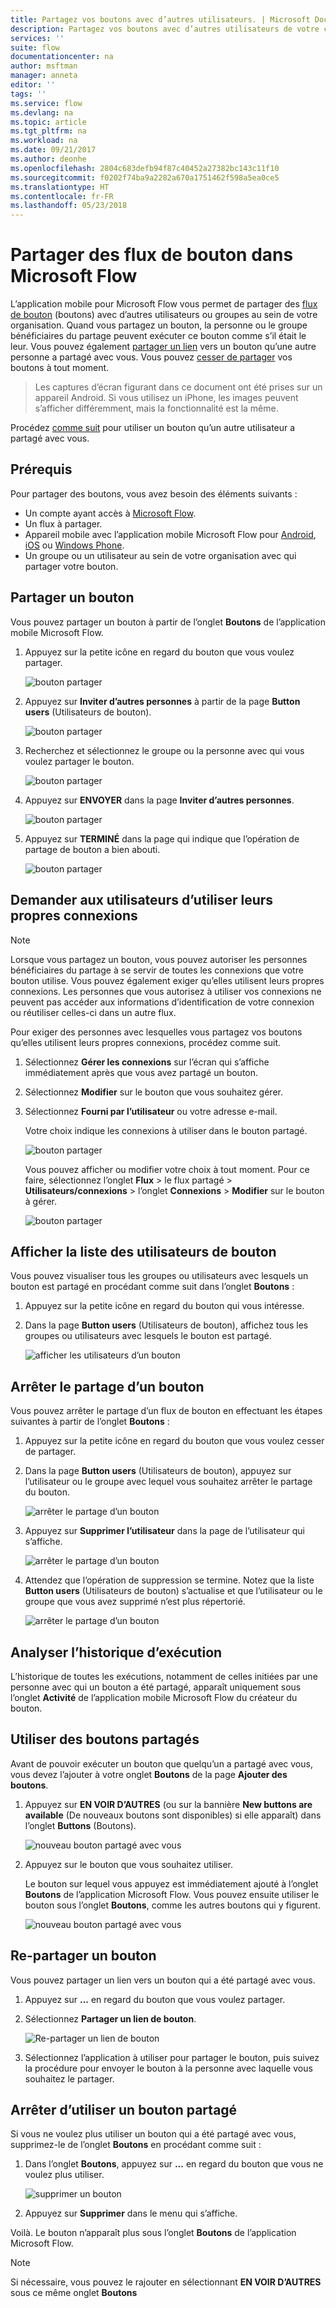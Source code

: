 ```yaml
---
title: Partagez vos boutons avec d’autres utilisateurs. | Microsoft Docs
description: Partagez vos boutons avec d’autres utilisateurs de votre choix pour leur faire gagner du temps.
services: ''
suite: flow
documentationcenter: na
author: msftman
manager: anneta
editor: ''
tags: ''
ms.service: flow
ms.devlang: na
ms.topic: article
ms.tgt_pltfrm: na
ms.workload: na
ms.date: 09/21/2017
ms.author: deonhe
ms.openlocfilehash: 2804c683defb94f87c40452a27382bc143c11f10
ms.sourcegitcommit: f0202f74ba9a2282a670a1751462f598a5ea0ce5
ms.translationtype: HT
ms.contentlocale: fr-FR
ms.lasthandoff: 05/23/2018
---
```

# <a name="share-button-flows-in-microsoft-flow"></a>Partager des flux de bouton dans Microsoft Flow
L’application mobile pour Microsoft Flow vous permet de partager des [flux de bouton](introduction-to-button-flows.md) (boutons) avec d’autres utilisateurs ou groupes au sein de votre organisation. Quand vous partagez un bouton, la personne ou le groupe bénéficiaires du partage peuvent exécuter ce bouton comme s’il était le leur. Vous pouvez également [partager un lien](share-buttons.md#re-share-a-button) vers un bouton qu’une autre personne a partagé avec vous. Vous pouvez [cesser de partager](share-buttons.md#stop-sharing-a-button) vos boutons à tout moment.

> Les captures d’écran figurant dans ce document ont été prises sur un appareil Android. Si vous utilisez un iPhone, les images peuvent s’afficher différemment, mais la fonctionnalité est la même.
> 
> 

Procédez [comme suit](share-buttons.md#use-shared-buttons) pour utiliser un bouton qu’un autre utilisateur a partagé avec vous.

## <a name="prerequisites"></a>Prérequis
Pour partager des boutons, vous avez besoin des éléments suivants :

* Un compte ayant accès à [Microsoft Flow](https://flow.microsoft.com).
* Un flux à partager.
* Appareil mobile avec l’application mobile Microsoft Flow pour [Android](https://aka.ms/flowmobiledocsandroid), [iOS](https://aka.ms/flowmobiledocsios) ou [Windows Phone](https://aka.ms/flowmobilewindows).
* Un groupe ou un utilisateur au sein de votre organisation avec qui partager votre bouton.

## <a name="share-a-button"></a>Partager un bouton
Vous pouvez partager un bouton à partir de l’onglet **Boutons** de l’application mobile Microsoft Flow.

1. Appuyez sur la petite icône en regard du bouton que vous voulez partager.
   
    ![bouton partager](./media/share-buttons/share-button-flows-buttons-tab.png)
2. Appuyez sur **Inviter d’autres personnes** à partir de la page **Button users** (Utilisateurs de bouton).
   
    ![bouton partager](./media/share-buttons/share-button-flows-button-users.png)
3. Recherchez et sélectionnez le groupe ou la personne avec qui vous voulez partager le bouton.
   
    ![bouton partager](./media/share-buttons/share-button-flows-invite-others-select.png)
4. Appuyez sur **ENVOYER** dans la page **Inviter d’autres personnes**.
   
    ![bouton partager](./media/share-buttons/share-button-flows-invite-others-send.png)
5. Appuyez sur **TERMINÉ** dans la page qui indique que l’opération de partage de bouton a bien abouti.
   
    ![bouton partager](./media/share-buttons/share-button-flows-invite-others-done.png)

## <a name="require-users-to-use-their-own-connections"></a>Demander aux utilisateurs d’utiliser leurs propres connexions
> [!NOTE]
> Lorsque vous partagez un bouton, vous pouvez autoriser les personnes bénéficiaires du partage à se servir de toutes les connexions que votre bouton utilise. Vous pouvez également exiger qu’elles utilisent leurs propres connexions. Les personnes que vous autorisez à utiliser vos connexions ne peuvent pas accéder aux informations d’identification de votre connexion ou réutiliser celles-ci dans un autre flux.
> 
> 

Pour exiger des personnes avec lesquelles vous partagez vos boutons qu’elles utilisent leurs propres connexions, procédez comme suit.

1. Sélectionnez **Gérer les connexions** sur l’écran qui s’affiche immédiatement après que vous avez partagé un bouton.
2. Sélectionnez **Modifier** sur le bouton que vous souhaitez gérer.
3. Sélectionnez **Fourni par l’utilisateur** ou votre adresse e-mail.
   
    Votre choix indique les connexions à utiliser dans le bouton partagé.
   
    ![bouton partager](./media/share-buttons/share-button-select-connection-provided-by-user.png)
   
    Vous pouvez afficher ou modifier votre choix à tout moment. Pour ce faire, sélectionnez l’onglet **Flux** > le flux partagé > **Utilisateurs/connexions** > l’onglet **Connexions** > **Modifier** sur le bouton à gérer.
   
    ![bouton partager](./media/share-buttons/share-button-flows-conn-provided-by-user.png)

## <a name="view-the-list-of-button-users"></a>Afficher la liste des utilisateurs de bouton
Vous pouvez visualiser tous les groupes ou utilisateurs avec lesquels un bouton est partagé en procédant comme suit dans l’onglet **Boutons** :

1. Appuyez sur la petite icône en regard du bouton qui vous intéresse.
2. Dans la page **Button users** (Utilisateurs de bouton), affichez tous les groupes ou utilisateurs avec lesquels le bouton est partagé.
   
    ![afficher les utilisateurs d’un bouton](./media/share-buttons/share-button-flows-button-users-list.png)

## <a name="stop-sharing-a-button"></a>Arrêter le partage d’un bouton
Vous pouvez arrêter le partage d’un flux de bouton en effectuant les étapes suivantes à partir de l’onglet **Boutons** :

1. Appuyez sur la petite icône en regard du bouton que vous voulez cesser de partager.
2. Dans la page **Button users** (Utilisateurs de bouton), appuyez sur l’utilisateur ou le groupe avec lequel vous souhaitez arrêter le partage du bouton.
   
    ![arrêter le partage d’un bouton](./media/share-buttons/share-button-flows-remove-user-list.png)
3. Appuyez sur **Supprimer l’utilisateur** dans la page de l’utilisateur qui s’affiche.
   
    ![arrêter le partage d’un bouton](./media/share-buttons/share-button-flows-remove-user.png)
4. Attendez que l’opération de suppression se termine. Notez que la liste **Button users** (Utilisateurs de bouton) s’actualise et que l’utilisateur ou le groupe que vous avez supprimé n’est plus répertorié.
   
    ![arrêter le partage d’un bouton](./media/share-buttons/share-button-flows-remove-user-result.png)

## <a name="monitor-the-run-history"></a>Analyser l’historique d’exécution
L’historique de toutes les exécutions, notamment de celles initiées par une personne avec qui un bouton a été partagé, apparaît uniquement sous l’onglet **Activité** de l’application mobile Microsoft Flow du créateur du bouton.

## <a name="use-shared-buttons"></a>Utiliser des boutons partagés
Avant de pouvoir exécuter un bouton que quelqu’un a partagé avec vous, vous devez l’ajouter à votre onglet **Boutons** de la page **Ajouter des boutons**.

1. Appuyez sur **EN VOIR D’AUTRES** (ou sur la bannière **New buttons are available** (De nouveaux boutons sont disponibles) si elle apparaît) dans l’onglet **Buttons** (Boutons).
   
    ![nouveau bouton partagé avec vous](./media/share-buttons/share-button-flows-banner.png)
2. Appuyez sur le bouton que vous souhaitez utiliser.
   
    Le bouton sur lequel vous appuyez est immédiatement ajouté à l’onglet **Boutons** de l’application Microsoft Flow. Vous pouvez ensuite utiliser le bouton sous l’onglet **Boutons**, comme les autres boutons qui y figurent.
   
    ![nouveau bouton partagé avec vous](./media/share-buttons/share-button-flows-buttons-shared-with-me.png)

## <a name="re-share-a-button"></a>Re-partager un bouton
Vous pouvez partager un lien vers un bouton qui a été partagé avec vous.

1. Appuyez sur **...** en regard du bouton que vous voulez partager.
2. Sélectionnez **Partager un lien de bouton**.
   
    ![Re-partager un lien de bouton](./media/share-buttons/re-share-button.png)
3. Sélectionnez l’application à utiliser pour partager le bouton, puis suivez la procédure pour envoyer le bouton à la personne avec laquelle vous souhaitez le partager.

## <a name="stop-using-a-shared-button"></a>Arrêter d’utiliser un bouton partagé
Si vous ne voulez plus utiliser un bouton qui a été partagé avec vous, supprimez-le de l’onglet **Boutons** en procédant comme suit :

1. Dans l’onglet **Boutons**, appuyez sur **...** en regard du bouton que vous ne voulez plus utiliser.
   
    ![supprimer un bouton](./media/share-buttons/share-button-flows-added-shared-button.png)
2. Appuyez sur **Supprimer** dans le menu qui s’affiche.

Voilà. Le bouton n’apparaît plus sous l’onglet **Boutons** de l’application Microsoft Flow.

> [!NOTE]
> Si nécessaire, vous pouvez le rajouter en sélectionnant **EN VOIR D’AUTRES** sous ce même onglet **Boutons**
> 
> 

